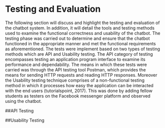 # Testing and Evaluation
The following section will discuss and highlight the testing and evaluation of the chatbot system. In addition, it will detail the tools and testing methods used to examine the functional correctness and usability of the chatbot. The testing phase was carried out to determine and ensure that the chatbot functioned in the appropriate manner and met the functional requirements as aforementioned. The tests were implement based on two types of testing methods which are API and Usability testing. The API category of testing encompasses testing an application program interface to examine its performance and dependability. The means in which these tests were carried was through the API testing tool Postman, which provides the means for sending HTTP requests and reading HTTP responses. Moreover the Usability testing technique comprises of a non-functional testing method in which it processes how easy the application can be interacted with the end users (tutorialspoint, 2017).  This was done by adding fellow students as testers on the Facebook messenger platform and observed using the chatbot.

##API Testing



##Usability Testing

